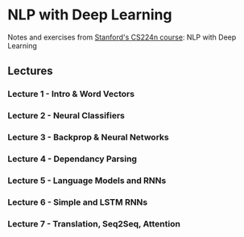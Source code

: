 # NLP with Deep Learning

Notes and exercises from [Stanford's CS224n course](http://web.stanford.edu/class/cs224n/): NLP with Deep Learning

## Lectures

### Lecture 1 - Intro & Word Vectors
### Lecture 2 - Neural Classifiers
### Lecture 3 - Backprop & Neural Networks
### Lecture 4 - Dependancy Parsing
### Lecture 5 - Language Models and RNNs
### Lecture 6 - Simple and LSTM RNNs
### Lecture 7 - Translation, Seq2Seq, Attention



